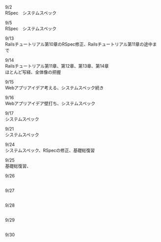 9/2<br>
RSpec　システムスペック<br>

9/5<br>
RSpec　システムスペック<br>

9/13<br>
Railsチュートリアル第10章のRSpec修正、Railsチュートリアル第11章の途中まで<br>

9/14<br>
Railsチュートリアル第11章、第12章、第13章、第14章<br>
ほとんど写経、全体像の把握<br>

9/15<br>
Webアプリアイデア考える、システムスペック続き<br>

9/16<br>
Webアプリアイデア壁打ち、システムスペック<br>

9/17<br>
システムスペック<br>

9/21<br>
システムスペック<br>

9/24<br>
システムスペック、RSpecの修正、基礎総復習<br>

9/25<br>
基礎総復習、<br>

9/26<br>
<br>

9/27<br>
<br>

9/28<br>
<br>

9/29<br>
<br>

9/30<br>
<br>
